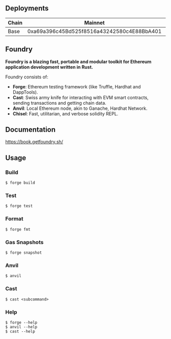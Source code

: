 ## Deployments

| Chain | Mainnet                                    | Testnet                                     |
|-------|--------------------------------------------|---------------------------------------------|
| Base  | 0xa69a396c45Bd525f8516a43242580c4E88BbA401 | 0xa69a396c45Bd525f8516a43242580c4E88BbA401  |

## Foundry

**Foundry is a blazing fast, portable and modular toolkit for Ethereum application development written in Rust.**

Foundry consists of:

-   **Forge**: Ethereum testing framework (like Truffle, Hardhat and DappTools).
-   **Cast**: Swiss army knife for interacting with EVM smart contracts, sending transactions and getting chain data.
-   **Anvil**: Local Ethereum node, akin to Ganache, Hardhat Network.
-   **Chisel**: Fast, utilitarian, and verbose solidity REPL.

## Documentation

https://book.getfoundry.sh/

## Usage

### Build

```shell
$ forge build
```

### Test

```shell
$ forge test
```

### Format

```shell
$ forge fmt
```

### Gas Snapshots

```shell
$ forge snapshot
```

### Anvil

```shell
$ anvil
```

### Cast

```shell
$ cast <subcommand>
```

### Help

```shell
$ forge --help
$ anvil --help
$ cast --help
```
